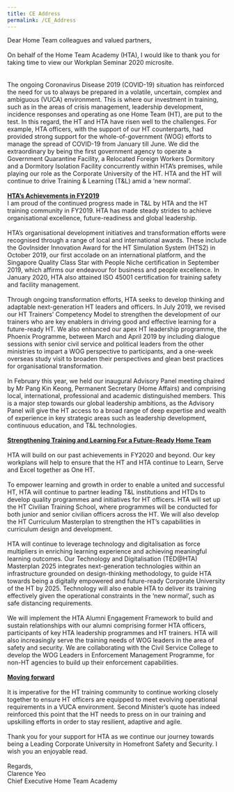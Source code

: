 ```yaml
---
title: CE Address
permalink: /CE_Address
---
```

Dear Home Team colleagues and valued partners,
<br><br>
On behalf of the Home Team Academy (HTA), I would like to thank you for taking time to view our Workplan Seminar 2020 microsite.  
<br><br>
The ongoing Coronavirus Disease 2019 (COVID-19) situation has reinforced the need for us to always be prepared in a volatile, 
uncertain, complex and ambiguous (VUCA) environment. This is where our investment in training, such as in the areas of crisis 
management, leadership development, incidence responses and operating as one Home Team (HT), are put to the test. In this regard, 
the HT and HTA have risen well to the challenges. For example, HTA officers, with the support of our HT counterparts, had provided 
strong support for the whole-of-government (WOG) efforts to manage the spread of COVID-19 from January till June. We did the 
extraordinary by being the first government agency to operate a Government Quarantine Facility, a Relocated Foreign Workers Dormitory
and a Dormitory Isolation Facility concurrently within HTA’s premises, while playing our role as the Corporate University of the HT.
HTA and the HT will continue to drive Training & Learning (T&L) amid a ‘new normal’. 
<br><br>
<b><u>HTA’s Achievements in FY2019</u></b>
<br>
I am proud of the continued progress made in T&L by HTA and the HT training community in FY2019. HTA has made steady strides to 
achieve organisational excellence, future-readiness and global leadership.
<br><br>
HTA’s organisational development initiatives and transformation efforts were recognised through a range of local and international 
awards. These include the GovInsider Innovation Award for the HT Simulation System (HTS2) in October 2019, our first accolade on an 
international platform, and the Singapore Quality Class Star with People Niche certification in September 2019, which affirms our 
endeavour for business and people excellence. In January 2020, HTA also attained ISO 45001 certification for training safety and 
facility management.
<br><br>
Through ongoing transformation efforts, HTA seeks to develop thinking and adaptable next-generation HT leaders and officers. In 
July 2019, we revised our HT Trainers’ Competency Model to strengthen the development of our trainers who are key enablers in 
driving good and effective learning for a future-ready HT. We also enhanced our apex HT leadership programme, the Phoenix Programme, 
between March and April 2019 by including dialogue sessions with senior civil service and political leaders from the other ministries 
to impart a WOG perspective to participants, and a one-week overseas study visit to broaden their perspectives and glean best practices 
for organisational transformation. 
<br><br>
In February this year, we held our inaugural Advisory Panel meeting chaired by Mr Pang Kin Keong, Permanent Secretary (Home Affairs) 
and comprising local, international, professional and academic distinguished members. This is a major step towards our global 
leadership ambitions, as the Advisory Panel will give the HT access to a broad range of deep expertise and wealth of experience in 
key strategic areas such as leadership development, continuous education, and T&L technologies. 
<br><br>
<b><u>Strengthening Training and Learning For a Future-Ready Home Team </u></b>
<br><br>
HTA will build on our past achievements in FY2020 and beyond. Our key workplans will help to ensure that the HT and HTA continue 
to Learn, Serve and Excel together as One HT.
<br><br>
To empower learning and growth in order to enable a united and successful HT, HTA will continue to partner leading T&L institutions 
and HTDs to develop quality programmes and initiatives for HT officers. HTA will set up the HT Civilian Training School, where 
programmes will be conducted for both junior and senior civilian officers across the HT. We will also develop the HT Curriculum 
Masterplan to strengthen the HT’s capabilities in curriculum design and development. 
<br><br>
HTA will continue to leverage technology and digitalisation as force multipliers in enriching learning experience and achieving 
meaningful learning outcomes. Our Technology and Digitalisation (TED@HTA) Masterplan 2025 integrates next-generation technologies 
within an infrastructure grounded on design-thinking methodology, to guide HTA towards being a digitally empowered and future-ready 
Corporate University of the HT by 2025. Technology will also enable HTA to deliver its training effectively given the operational
constraints in the ‘new normal’, such as safe distancing requirements.
<br><br>
We will implement the HTA Alumni Engagement Framework to build and sustain relationships with our alumni comprising former HTA 
officers, participants of key HTA leadership programmes and HT trainers. HTA will also increasingly serve the training needs of 
WOG leaders in the area of safety and security. We are collaborating with the Civil Service College to develop the WOG Leaders in 
Enforcement Management Programme, for non-HT agencies to build up their enforcement capabilities.
<br><br>
<b><u>Moving forward</u></b>
<br><br>
It is imperative for the HT training community to continue working closely together to ensure HT officers are equipped to meet evolving
operational requirements in a VUCA environment. Second Minister’s quote has indeed reinforced this point that the HT needs to press on 
in our training and upskilling efforts in order to stay resilient, adaptive and agile. 
<br><br>
Thank you for your support for HTA as we continue our journey towards being a Leading Corporate University in Homefront Safety and 
Security. I wish you an enjoyable read.
<br><br>
Regards,
<br>
Clarence Yeo
<br>
Chief Executive Home Team Academy
